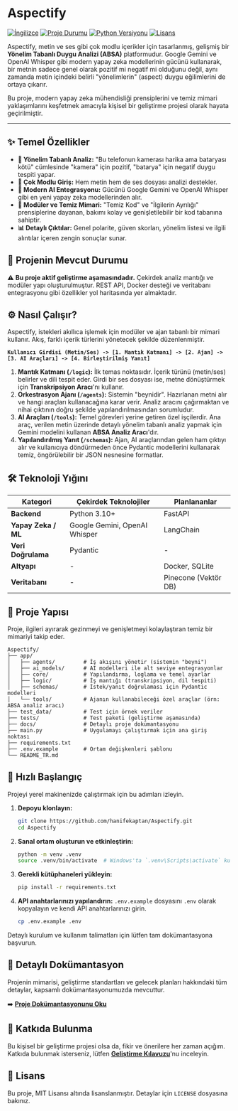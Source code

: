 # Aspectify

[![İngilizce](https://img.shields.io/badge/Language-English-red)](./README.md)
[![Proje Durumu](https://img.shields.io/badge/status-geliştiriliyor-orange)](https://github.com/hanifekaptan/Aspectify)
[![Python Versiyonu](https://img.shields.io/badge/python-3.10+-blue.svg)](https://www.python.org/downloads/)
[![Lisans](https://img.shields.io/badge/license-Apache-green.svg)](LICENSE)

Aspectify, metin ve ses gibi çok modlu içerikler için tasarlanmış, gelişmiş bir **Yönelim Tabanlı Duygu Analizi (ABSA)** platformudur. Google Gemini ve OpenAI Whisper gibi modern yapay zeka modellerinin gücünü kullanarak, bir metnin sadece genel olarak pozitif mi negatif mi olduğunu değil, aynı zamanda metin içindeki belirli "yönelimlerin" (aspect) duygu eğilimlerini de ortaya çıkarır.

Bu proje, modern yapay zeka mühendisliği prensiplerini ve temiz mimari yaklaşımlarını keşfetmek amacıyla kişisel bir geliştirme projesi olarak hayata geçirilmiştir.

---

## ✨ Temel Özellikler

-   **🎯 Yönelim Tabanlı Analiz:** "Bu telefonun kamerası harika ama bataryası kötü" cümlesinde "kamera" için pozitif, "batarya" için negatif duygu tespiti yapar.
-   **🎤 Çok Modlu Giriş:** Hem metin hem de ses dosyası analizi destekler.
-   **🤖 Modern AI Entegrasyonu:** Gücünü Google Gemini ve OpenAI Whisper gibi en yeni yapay zeka modellerinden alır.
-   **🧩 Modüler ve Temiz Mimari:** "Temiz Kod" ve "İlgilerin Ayrılığı" prensiplerine dayanan, bakımı kolay ve genişletilebilir bir kod tabanına sahiptir.
-   **📊 Detaylı Çıktılar:** Genel polarite, güven skorları, yönelim listesi ve ilgili alıntılar içeren zengin sonuçlar sunar.

## 🚀 Projenin Mevcut Durumu

⚠️ **Bu proje aktif geliştirme aşamasındadır.** Çekirdek analiz mantığı ve modüler yapı oluşturulmuştur. REST API, Docker desteği ve veritabanı entegrasyonu gibi özellikler yol haritasında yer almaktadır.

## ⚙️ Nasıl Çalışır?

Aspectify, istekleri akıllıca işlemek için modüler ve ajan tabanlı bir mimari kullanır. Akış, farklı içerik türlerini yönetecek şekilde düzenlenmiştir.

**`Kullanıcı Girdisi (Metin/Ses) -> [1. Mantık Katmanı] -> [2. Ajan] -> [3. AI Araçları] -> [4. Birleştirilmiş Yanıt]`**

1.  **Mantık Katmanı (`/logic`):** İlk temas noktasıdır. İçerik türünü (metin/ses) belirler ve dili tespit eder. Girdi bir ses dosyası ise, metne dönüştürmek için **Transkripsiyon Aracı**'nı kullanır.
2.  **Orkestrasyon Ajanı (`/agents`):** Sistemin "beynidir". Hazırlanan metni alır ve hangi araçları kullanacağına karar verir. Analiz aracını çağırmaktan ve nihai çıktının doğru şekilde yapılandırılmasından sorumludur.
3.  **AI Araçları (`/tools`):** Temel görevleri yerine getiren özel işçilerdir. Ana araç, verilen metin üzerinde detaylı yönelim tabanlı analiz yapmak için Gemini modelini kullanan **ABSA Analiz Aracı**'dır.
4.  **Yapılandırılmış Yanıt (`/schemas`):** Ajan, AI araçlarından gelen ham çıktıyı alır ve kullanıcıya döndürmeden önce Pydantic modellerini kullanarak temiz, öngörülebilir bir JSON nesnesine formatlar.

## 🛠️ Teknoloji Yığını

| Kategori            | Çekirdek Teknolojiler            | Planlananlar            |
| ------------------- | -------------------------------- | ----------------------- |
| **Backend**         | Python 3.10+                     | FastAPI                 |
| **Yapay Zeka / ML** | Google Gemini, OpenAI Whisper    | LangChain               |
| **Veri Doğrulama**  | Pydantic                         | -                       |
| **Altyapı**         | -                                | Docker, SQLite      |
| **Veritabanı**      | -                                | Pinecone (Vektör DB)    |

## 📂 Proje Yapısı

Proje, ilgileri ayırarak gezinmeyi ve genişletmeyi kolaylaştıran temiz bir mimariyi takip eder.

```
Aspectify/
├── app/
│   ├── agents/         # İş akışını yönetir (sistemin "beyni")
│   ├── ai_models/      # AI modelleri ile alt seviye entegrasyonlar
│   ├── core/           # Yapılandırma, loglama ve temel ayarlar
│   ├── logic/          # İş mantığı (transkripsiyon, dil tespiti)
│   ├── schemas/        # İstek/yanıt doğrulaması için Pydantic modelleri
│   └── tools/          # Ajanın kullanabileceği özel araçlar (örn: ABSA analiz aracı)
├── test_data/          # Test için örnek veriler
├── tests/              # Test paketi (geliştirme aşamasında)
├── docs/               # Detaylı proje dokümantasyonu
├── main.py             # Uygulamayı çalıştırmak için ana giriş noktası
├── requirements.txt
├── .env.example        # Ortam değişkenleri şablonu
└── README_TR.md
```

## 🚀 Hızlı Başlangıç

Projeyi yerel makinenizde çalıştırmak için bu adımları izleyin.

1.  **Depoyu klonlayın:**
    ```bash
    git clone https://github.com/hanifekaptan/Aspectify.git
    cd Aspectify
    ```
2.  **Sanal ortam oluşturun ve etkinleştirin:**
    ```bash
    python -m venv .venv
    source .venv/bin/activate  # Windows'ta `.venv\Scripts\activate` kullanın
    ```
3.  **Gerekli kütüphaneleri yükleyin:**
    ```bash
    pip install -r requirements.txt
    ```
4.  **API anahtarlarınızı yapılandırın:**
    `.env.example` dosyasını `.env` olarak kopyalayın ve kendi API anahtarlarınızı girin.
    ```bash
    cp .env.example .env
    ```

Detaylı kurulum ve kullanım talimatları için lütfen tam dokümantasyona başvurun.

## 📖 Detaylı Dokümantasyon

Projenin mimarisi, geliştirme standartları ve gelecek planları hakkındaki tüm detaylar, kapsamlı dokümantasyonumuzda mevcuttur.

➡️ **[Proje Dokümantasyonunu Oku](./docs/README.md)**

## 🤝 Katkıda Bulunma

Bu kişisel bir geliştirme projesi olsa da, fikir ve önerilere her zaman açığım. Katkıda bulunmak isterseniz, lütfen **[Geliştirme Kılavuzu](./docs/development/README.md)**'nu inceleyin.

## 📄 Lisans

Bu proje, MIT Lisansı altında lisanslanmıştır. Detaylar için `LICENSE` dosyasına bakınız.